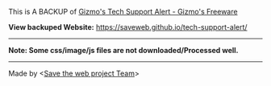 This is A BACKUP of [Gizmo's Tech Support Alert - Gizmo's Freeware](www.techsupportalert.com)

**View backuped Website:** https://saveweb.github.io/tech-support-alert/

---

**Note: Some css/image/js files are not downloaded/Processed well.**

---

Made by <[Save the web project Team](https://saveweb.othing.xyz)>
